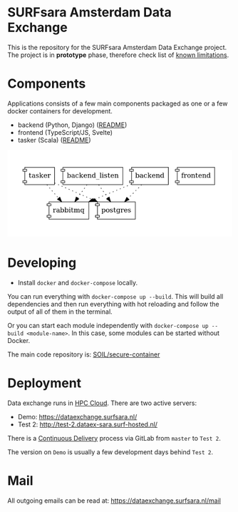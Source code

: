 # SURFsara Amsterdam Data Exchange
This is the repository for the SURFsara Amsterdam Data Exchange project. The project is in **prototype** phase, therefore check list of [known limitations](docs/LIMITATIONS.md).

# Components

Applications consists of a few main components packaged as one or a few docker containers for development.

* backend (Python, Django) ([README](backend/README.md))
* frontend (TypeScript/JS, Svelte)
* tasker (Scala) ([README](tasker/README.md))

<img src="./docs/topology.png" alt="Containers topology" title="Containers topology" />

# Developing
* Install `docker` and `docker-compose` locally.

You can run everything with `docker-compose up --build`. This will build all
dependencies and then run everything with hot reloading and follow the output of all of them in the terminal.

Or you can start each module independently with `docker-compose up --build <module-name>`. In this case, some modules can be started without Docker.

The main code repository is: [SOIL/secure-container](https://git.ia.surfsara.nl/SOIL/secure-container)

# Deployment

Data exchange runs in [HPC Cloud](https://userinfo.surfsara.nl/systems/hpc-cloud). There are two active servers:

* Demo: https://dataexchange.surfsara.nl/
* Test 2: http://test-2.dataex-sara.surf-hosted.nl/

There is a [Continuous Delivery](https://en.wikipedia.org/wiki/Continuous_delivery) process via GitLab from `master` to `Test 2`. 

The version on `Demo` is usually a few development days behind `Test 2`.

# Mail
All outgoing emails can be read at: https://dataexchange.surfsara.nl/mail

